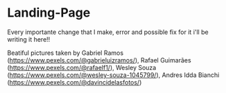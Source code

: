 # Landing-Page

Every importante change that I make, error and possible fix for it i'll be writing it here!!

Beatiful pictures taken by Gabriel Ramos (https://www.pexels.com/@gabrieluizramos/), Rafael Guimarães (https://www.pexels.com/@rafaelf1/), Wesley Souza (https://www.pexels.com/@wesley-souza-1045799/), Andres Idda Bianchi (https://www.pexels.com/@davincidelasfotos/)